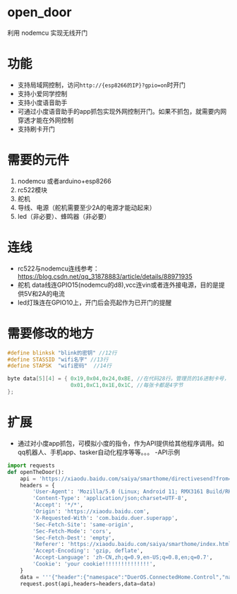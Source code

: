 # open_door
 利用 nodemcu 实现无线开门
# 功能
- 支持局域网控制，访问`http://{esp8266的IP}?gpio=on`时开门 
- 支持小爱同学控制
- 支持小度语音助手
- 可通过小度语音助手的app抓包实现外网控制开门。如果不抓包，就需要内网穿透才能在外网控制
- 支持刷卡开门

# 需要的元件
1. nodemcu 或者arduino+esp8266
2. rc522模块
3. 舵机
4. 导线、电源（舵机需要至少2A的电源才能动起来）
5. led（非必要）、蜂鸣器（非必要）
# 连线
- rc522与nodemcu连线参考：https://blog.csdn.net/qq_31878883/article/details/88971935
- 舵机 data线连GPIO15(nodemcu的d8),vcc连vin或者连外接电源，目的是提供5V和2A的电流
- led灯珠连在GPIO10上，开门后会亮起作为已开门的提醒
# 需要修改的地方
```c++
#define blinksk "blink的密钥" //12行
#define STASSID "wifi名字" //13行
#define STAPSK  "wifi密码"  //14行

byte data[5][4] = { 0x19,0x04,0x24,0xBE, //在代码28行。管理员的16进制卡号，可通过rc522库的示例代码dumpinfo获得
                    0x01,0xC1,0x1E,0x1C, //每张卡都是4字节
};
```
# 扩展
- 通过对小度app抓包，可模拟小度的指令，作为API提供给其他程序调用。如qq机器人、手机app、tasker自动化程序等等。。。
-API示例
```python
import requests
def openTheDoor():
    api = 'https://xiaodu.baidu.com/saiya/smarthome/directivesend?from=h5_control'
    headers = {
        'User-Agent': 'Mozilla/5.0 (Linux; Android 11; RMX3161 Build/RKQ1.201217.002; wv) AppleWebKit/537.36 (KHTML, like Gecko) Version/4.0 Chrome/92.0.4515.159 Mobile Safari/537.36 FromApp/XiaoDuApp oneapp/4.1.0.1 sdk/0.7.0',
        'Content-Type': 'application/json;charset=UTF-8',
        'Accept': '*/*',
        'Origin': 'https://xiaodu.baidu.com',
        'X-Requested-With': 'com.baidu.duer.superapp',
        'Sec-Fetch-Site': 'same-origin',
        'Sec-Fetch-Mode': 'cors',
        'Sec-Fetch-Dest': 'empty',
        'Referer': 'https://xiaodu.baidu.com/saiya/smarthome/index.html',
        'Accept-Encoding': 'gzip, deflate',
        'Accept-Language': 'zh-CN,zh;q=0.9,en-US;q=0.8,en;q=0.7',
        'Cookie': 'your cookie!!!!!!!!!!!!!!!',
    }
    data = '''{"header":{"namespace":"DuerOS.ConnectedHome.Control","name":"TurnOnRequest","payloadVersion":1},"payload":{"appliance":{"applianceId":["your ID!!!请自行抓取！！！！！！！！！！"]}}}'''
    request.post(api,headers=headers,data=data)

```
